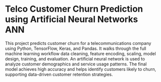 # Telco Customer Churn Prediction using Artificial Neural Networks ANN
This project predicts customer churn for a telecommunications company using Python, TensorFlow, Keras, and Pandas. It walks through the full machine learning workflow data cleaning, feature encoding, scaling, model design, training, and evaluation. An artificial neural network is used to analyze customer demographics and service usage patterns. The final model achieves high accuracy and helps identify customers likely to churn, supporting data-driven customer retention strategies.
